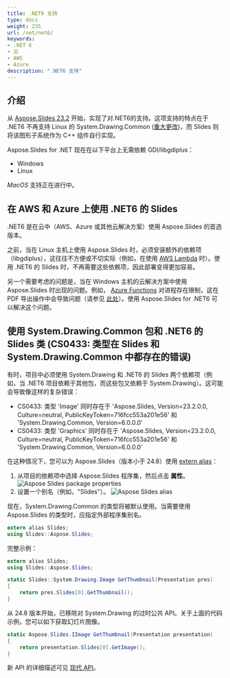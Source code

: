 ```yaml
---
title: .NET6 支持
type: docs
weight: 235
url: /net/net6/
keywords: 
- .NET 6
- 云
- AWS
- Azure
description: ".NET6 支持"
---
```


## 介绍

从 [Aspose.Slides 23.2](https://www.nuget.org/packages/Aspose.Slides.NET/23.2.0) 开始，实现了对.NET6的支持。这项支持的特点在于 .NET6 不再支持 Linux 的 System.Drawing.Common ([重大更改](https://learn.microsoft.com/en-us/dotnet/core/compatibility/core-libraries/6.0/system-drawing-common-windows-only))，而 Slides 则将该图形子系统作为 C++ 组件自行实现。

Aspose.Slides for .NET 现在在以下平台上无需依赖 GDI/libgdiplus：
* Windows
* Linux

_MacOS_ 支持正在进行中。

## 在 AWS 和 Azure 上使用 .NET6 的 Slides

.NET6 是在云中（AWS、Azure 或其他云解决方案）使用 Aspose.Slides 的首选版本。

之前，当在 Linux 主机上使用 Aspose.Slides 时，必须安装额外的依赖项（libgdiplus），这往往不方便或不切实际（例如，在使用 [AWS Lambda](https://aws.amazon.com/lambda) 时）。使用 .NET6 的 Slides 时，不再需要这些依赖项，因此部署变得更加容易。

另一个需要考虑的问题是，当在 Windows 主机的云解决方案中使用 Aspose.Slides 时出现的问题。例如， [Azure Functions](https://learn.microsoft.com/en-us/azure/azure-functions/functions-overview) 对进程存在限制，这在 PDF 导出操作中会导致问题（请参见 [此处](https://github.com/projectkudu/kudu/wiki/Azure-Web-App-sandbox#unsupported-frameworks)）。使用 Aspose.Slides for .NET6 可以解决这个问题。

## 使用 System.Drawing.Common 包和 .NET6 的 Slides 类 (CS0433: 类型在 Slides 和 System.Drawing.Common 中都存在的错误)

有时，项目中必须使用 System.Drawing 和 .NET6 的 Slides 两个依赖项（例如，当 .NET6 项目依赖于其他包，而这些包又依赖于 System.Drawing）。这可能会导致像这样的复杂错误：

* CS0433: 类型 'Image' 同时存在于 'Aspose.Slides, Version=23.2.0.0, Culture=neutral, PublicKeyToken=716fcc553a201e56' 和 'System.Drawing.Common, Version=6.0.0.0'
* CS0433: 类型 'Graphics' 同时存在于 'Aspose.Slides, Version=23.2.0.0, Culture=neutral, PublicKeyToken=716fcc553a201e56' 和 'System.Drawing.Common, Version=6.0.0.0'

在这种情况下，您可以为 Aspose.Slides（版本小于 24.8）使用 [extern alias](https://learn.microsoft.com/en-us/dotnet/csharp/language-reference/keywords/extern-alias)：
1) 从项目的依赖项中选择 Aspose.Slides 程序集，然后点击 **属性**。
  ![Aspose Slides package properties](package_properties.png)
2) 设置一个别名（例如，"Slides"）。
  ![Aspose Slides alias](set_alias.png)

现在，System.Drawing.Common 的类型将被默认使用。当需要使用 Aspose.Slides 的类型时，应指定外部程序集别名。

```c#
extern alias Slides;
using Slides::Aspose.Slides;
```

完整示例：

```c#
extern alias Slides;
using Slides::Aspose.Slides;

static Slides::System.Drawing.Image GetThumbnail(Presentation pres)
{
    return pres.Slides[0].GetThumbnail();
}
```

从 24.8 版本开始，已移除对 System.Drawing 的过时公共 API。关于上面的代码示例，您可以如下获取幻灯片图像。

```cs
static Aspose.Slides.IImage GetThumbnail(Presentation presentation)
{
    return presentation.Slides[0].GetImage();
}
```
新 API 的详细描述可见 [现代 API](/net/modern-api/)。